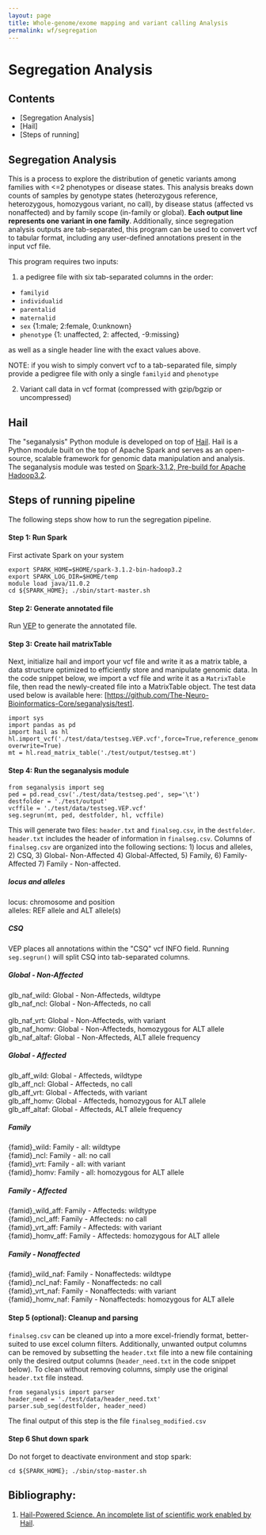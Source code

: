 ```yaml
---
layout: page
title: Whole-genome/exome mapping and variant calling Analysis
permalink: wf/segregation
---
```


# Segregation Analysis


<!-- ![Segregation](/wf/Fig05_Variant_Segregation.jpg "Fig05_Variant_Segregation") -->

## Contents
- [Segregation Analysis]
- [Hail]
- [Steps of running]

## Segregation Analysis
This is a process to explore the distribution of genetic variants among families with <=2 phenotypes or disease states. This analysis breaks down counts of samples by genotype states (heterozygous reference, heterozygous, homozygous variant, no call), by disease status (affected vs nonaffected) and by family scope (in-family or global). **Each output line represents one variant in one family**. Additionally, since segregation analysis outputs are tab-separated, this program can be used to convert vcf to tabular format, including any user-defined annotations present in the input vcf file.

This program requires two inputs: 
1) a pedigree file with six tab-separated columns in the order:
* `familyid` 
* `individualid`
* `parentalid`
* `maternalid`
* `sex`	{1:male; 2:female, 0:unknown} 
* `phenotype`		{1: unaffected, 2: affected, -9:missing} 

as well as a single header line with the exact values above.

NOTE: if you wish to simply convert vcf to a tab-separated file, simply provide a pedigree file with only a single `familyid` and `phenotype`

2) Variant call data in vcf format (compressed with gzip/bgzip or uncompressed)

## Hail

The "seganalysis" Python module is developed on top of [Hail](https://hail.is/). Hail is a Python module built on the top of Apache Spark and serves as an open-source, scalable framework for genomic data manipulation and analysis. The seganalysis module was tested on [Spark-3.1.2, Pre-build for Apache Hadoop3.2](https://spark.apache.org/downloads.html).

## Steps of running pipeline 
The following steps show how to run the segregation pipeline.

#### Step 1: Run Spark 
First activate Spark on your system 
```
export SPARK_HOME=$HOME/spark-3.1.2-bin-hadoop3.2
export SPARK_LOG_DIR=$HOME/temp
module load java/11.0.2
cd ${SPARK_HOME}; ./sbin/start-master.sh
```

#### Step 2: Generate annotated file 
Run [VEP](https://useast.ensembl.org/info/docs/tools/vep/script/vep_tutorial.html) to generate the annotated file.   

#### Step 3:  Create hail matrixTable
Next, initialize hail and import your vcf file and write it as a matrix table, a data structure optimized to efficiently store and manipulate genomic data. In the code snippet below, we import a vcf file and write it as a `MatrixTable` file, then read the newly-created file into a MatrixTable object. The test data used below is available here: [https://github.com/The-Neuro-Bioinformatics-Core/seganalysis/test].

```
import sys
import pandas as pd 
import hail as hl
hl.import_vcf('./test/data/testseg.VEP.vcf',force=True,reference_genome='GRCh38',array_elements_required=False).write('./test/output/testseg.mt', overwrite=True)
mt = hl.read_matrix_table('./test/output/testseg.mt')
```

#### Step 4: Run the seganalysis module
```
from seganalysis import seg
ped = pd.read_csv('./test/data/testseg.ped', sep='\t')
destfolder = './test/output'
vcffile = './test/data/testseg.VEP.vcf'
seg.segrun(mt, ped, destfolder, hl, vcffile)    
```
This will generate two files: `header.txt` and `finalseg.csv`, in the  `destfolder`. `header.txt` includes the header of information in `finalseg.csv`. Columns of `finalseg.csv` are organized into the following sections:  1) locus and alleles, 2) CSQ, 3) Global- Non-Affected 4) Global-Affected,  5) Family, 6) Family-Affected 7) Family - Non-affected.  

##### locus and alleles
locus: chromosome and position <br/>
alleles:  REF allele and ALT allele(s)
##### CSQ
VEP places all annotations within the "CSQ" vcf INFO field. Running `seg.segrun()` will split CSQ into tab-separated columns.  
##### Global - Non-Affected
glb_naf_wild:  Global - Non-Affecteds, wildtype<br/>
glb_naf_ncl:     Global - Non-Affecteds, no call  <br/>   
glb_naf_vrt:     Global - Non-Affecteds, with variant    <br/>
glb_naf_homv:    Global - Non-Affecteds, homozygous for ALT allele<br/>
glb_naf_altaf:   Global - Non-Affecteds, ALT allele frequency   <br/>
##### Global - Affected
glb_aff_wild: Global - Affecteds, wildtype <br/>
glb_aff_ncl:     Global - Affecteds, no call    <br/> 
glb_aff_vrt:     Global - Affecteds, with variant  <br/>
glb_aff_homv:    Global - Affecteds, homozygous for ALT allele<br/>
glb_aff_altaf:   Global - Affecteds, ALT allele frequency   <br/>
##### Family
{famid}_wild: Family - all: wildtype <br/>
{famid}_ncl: Family - all: no call<br/>
{famid}_vrt: Family - all: with variant<br/>
{famid}_homv: Family - all: homozygous for ALT allele<br/>
##### Family - Affected
{famid}_wild_aff: Family - Affecteds: wildtype <br/>
{famid}_ncl_aff: Family - Affecteds: no call<br/>
{famid}_vrt_aff: Family - Affecteds: with variant<br/>
{famid}_homv_aff: Family - Affecteds: homozygous for ALT allele<br/>
##### Family - Nonaffected   
{famid}_wild_naf: Family - Nonaffecteds: wildtype <br/>
{famid}_ncl_naf: Family - Nonaffecteds: no call<br/>
{famid}_vrt_naf: Family - Nonaffecteds: with variant<br/>
{famid}_homv_naf: Family - Nonaffecteds: homozygous for ALT allele<br/>

#### Step 5 (optional): Cleanup and parsing
`finalseg.csv` can be cleaned up into a more excel-friendly format, better-suited to use excel column filters. Additionally, unwanted output columns can be removed by subsetting the `header.txt` file into a new file containing only the desired output columns (`header_need.txt` in the code snippet below). To clean without removing columns, simply use the original `header.txt` file instead.

```
from seganalysis import parser
header_need = './test/data/header_need.txt'
parser.sub_seg(destfolder, header_need)  
```
The final output of this step is the file `finalseg_modified.csv`

#### Step 6  Shut down spark  
Do not forget to deactivate environment and stop spark: 
```
cd ${SPARK_HOME}; ./sbin/stop-master.sh
```

## Bibliography:
1. [Hail-Powered Science. An incomplete list of scientific work enabled by Hail](https://hail.is/references.html).
